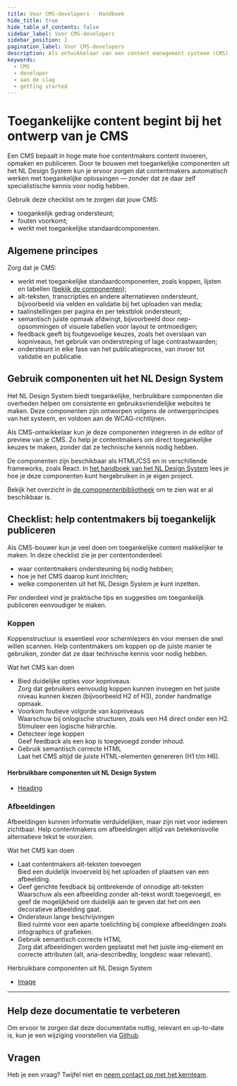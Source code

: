 ```yaml
---
title: Voor CMS-developers · Handboek
hide_title: true
hide_table_of_contents: false
sidebar_label: Voor CMS-developers
sidebar_position: 2
pagination_label: Voor CMS-developers
description: Als ontwikkelaar van een content management systeem (CMS) kun je veel doen om contentmakers te helpen bij het maken van toegankelijke content.
keywords:
  - CMS
  - developer
  - aan de slag
  - getting started
---
```


# Toegankelijke content begint bij het ontwerp van je CMS

Een CMS bepaalt in hoge mate hoe contentmakers content invoeren, opmaken en publiceren. Door te bouwen met toegankelijke componenten uit het NL Design System kun je ervoor zorgen dat contentmakers automatisch werken met toegankelijke oplossingen — zonder dat ze daar zelf specialistische kennis voor nodig hebben.

Gebruik deze checklist om te zorgen dat jouw CMS:

- toegankelijk gedrag ondersteunt;
- fouten voorkomt;
- werkt met toegankelijke standaardcomponenten.

## Algemene principes

Zorg dat je CMS:

- werkt met toegankelijke standaardcomponenten, zoals koppen, lijsten en tabellen ([bekijk de componenten](/componenten/));
- alt-teksten, transcripties en andere alternatieven ondersteunt, bijvoorbeeld via velden en validatie bij het uploaden van media;
- taalinstellingen per pagina én per tekstblok ondersteunt;
- semantisch juiste opmaak afdwingt, bijvoorbeeld door nep-opsommingen of visuele tabellen voor layout te ontmoedigen;
- feedback geeft bij foutgevoelige keuzes, zoals het overslaan van kopniveaus, het gebruik van onderstreping of lage contrastwaarden;
- ondersteunt in elke fase van het publicatieproces, van invoer tot validatie en publicatie.

## Gebruik componenten uit het NL Design System

Het NL Design System biedt toegankelijke, herbruikbare componenten die overheden helpen om consistente en gebruiksvriendelijke websites te maken. Deze componenten zijn ontworpen volgens de ontwerpprincipes van het systeem, en voldoen aan de WCAG-richtlijnen.

Als CMS-ontwikkelaar kun je deze componenten integreren in de editor of preview van je CMS. Zo help je contentmakers om direct toegankelijke keuzes te maken, zonder dat ze technische kennis nodig hebben.

De componenten zijn beschikbaar als HTML/CSS en in verschillende frameworks, zoals React. In [het handboek van het NL Design System](/handboek/introductie/) lees je hoe je deze componenten kunt hergebruiken in je eigen project.

Bekijk het overzicht in [de componentenbibliotheek](/componenten/) om te zien wat er al beschikbaar is.

## Checklist: help contentmakers bij toegankelijk publiceren

Als CMS-bouwer kun je veel doen om toegankelijke content makkelijker te maken. In deze checklist zie je per contentonderdeel:

- waar contentmakers ondersteuning bij nodig hebben;
- hoe je het CMS daarop kunt inrichten;
- welke componenten uit het NL Design System je kunt inzetten.

Per onderdeel vind je praktische tips en suggesties om toegankelijk publiceren eenvoudiger te maken.

### Koppen

Koppenstructuur is essentieel voor schermlezers én voor mensen die snel willen scannen. Help contentmakers om koppen op de juiste manier te gebruiken, zonder dat ze daar technische kennis voor nodig hebben.

Wat het CMS kan doen

- Bied duidelijke opties voor kopniveaus  
  Zorg dat gebruikers eenvoudig koppen kunnen invoegen en het juiste niveau kunnen kiezen (bijvoorbeeld H2 of H3), zonder handmatige opmaak.
- Voorkom foutieve volgorde van kopniveaus  
  Waarschuw bij onlogische structuren, zoals een H4 direct onder een H2. Stimuleer een logische hiërarchie.
- Detecteer lege koppen  
  Geef feedback als een kop is toegevoegd zonder inhoud.
- Gebruik semantisch correcte HTML  
  Laat het CMS altijd de juiste HTML-elementen genereren (H1 t/m H6).

#### Herbruikbare componenten uit NL Design System

- [Heading](/heading)

### Afbeeldingen

Afbeeldingen kunnen informatie verduidelijken, maar zijn niet voor iedereen zichtbaar. Help contentmakers om afbeeldingen altijd van betekenisvolle alternatieve tekst te voorzien.

Wat het CMS kan doen

- Laat contentmakers alt-teksten toevoegen  
  Bied een duidelijk invoerveld bij het uploaden of plaatsen van een afbeelding.
- Geef gerichte feedback bij ontbrekende of onnodige alt-teksten  
  Waarschuw als een afbeelding zonder alt-tekst wordt toegevoegd, en geef de mogelijkheid om duidelijk aan te geven dat het om een decoratieve afbeelding gaat.
- Ondersteun lange beschrijvingen  
  Bied ruimte voor een aparte toelichting bij complexe afbeeldingen zoals infographics of grafieken.
- Gebruik semantisch correcte HTML  
  Zorg dat afbeeldingen worden geplaatst met het juiste img-element en correcte attributen (alt, aria-describedby, longdesc waar relevant).

Herbruikbare componenten uit NL Design System

- [Image](/image)

---

## Help deze documentatie te verbeteren

Om ervoor te zorgen dat deze documentatie nuttig, relevant en up-to-date is, kun je een wijziging voorstellen via [Github](https://github.com/nl-design-system/documentatie).

## Vragen

Heb je een vraag? Twijfel niet en [neem contact op met het kernteam](../../project/kernteam.mdx).
